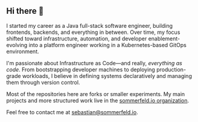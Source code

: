 ## Hi there 👋

<!--
**sebastian-sommerfeld-io/sebastian-sommerfeld-io** is a ✨ _special_ ✨ repository because its `README.md` (this file) appears on your GitHub profile.

Here are some ideas to get you started:

- 🔭 I’m currently working on ...
- 🌱 I’m currently learning ...
- 👯 I’m looking to collaborate on ...
- 🤔 I’m looking for help with ...
- 💬 Ask me about ...
- 📫 How to reach me: ...
- 😄 Pronouns: ...
- ⚡ Fun fact: ...
-->

I started my career as a Java full-stack software engineer, building frontends, backends, and everything in between. Over time, my focus shifted toward infrastructure, automation, and developer enablement-evolving into a platform engineer working in a Kubernetes-based GitOps environment.

I'm passionate about Infrastructure as Code—and really, *everything as code*. From bootstrapping developer machines to deploying production-grade workloads, I believe in defining systems declaratively and managing them through version control.

Most of the repositories here are forks or smaller experiments. My main projects and more structured work live in the [sommerfeld.io organization](https://github.com/sommerfeld-io).

Feel free to contact me at <sebastian@sommerfeld.io>.
